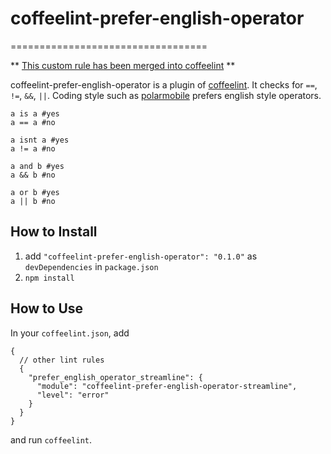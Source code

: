 # coffeelint-prefer-english-operator
==================================

** [This custom rule has been merged into coffeelint](https://github.com/clutchski/coffeelint/commit/d028c4e6e4c652d7816e54b1d41849de53481368) **

coffeelint-prefer-english-operator is a plugin of [coffeelint](http://www.coffeelint.org/). It checks for `==`, `!=`, `&&`, `||`. Coding style such as [polarmobile](https://github.com/polarmobile/coffeescript-style-guide) prefers english style operators.

```
a is a #yes
a == a #no

a isnt a #yes
a != a #no

a and b #yes
a && b #no

a or b #yes
a || b #no

```

## How to Install

1. add `"coffeelint-prefer-english-operator": "0.1.0"` as `devDependencies` in `package.json`
2. `npm install`

## How to Use

In your `coffeelint.json`, add

```
{
  // other lint rules
  {
    "prefer_english_operator_streamline": {
      "module": "coffeelint-prefer-english-operator-streamline",
      "level": "error"
    }
  }
}
```

and run `coffeelint`.
